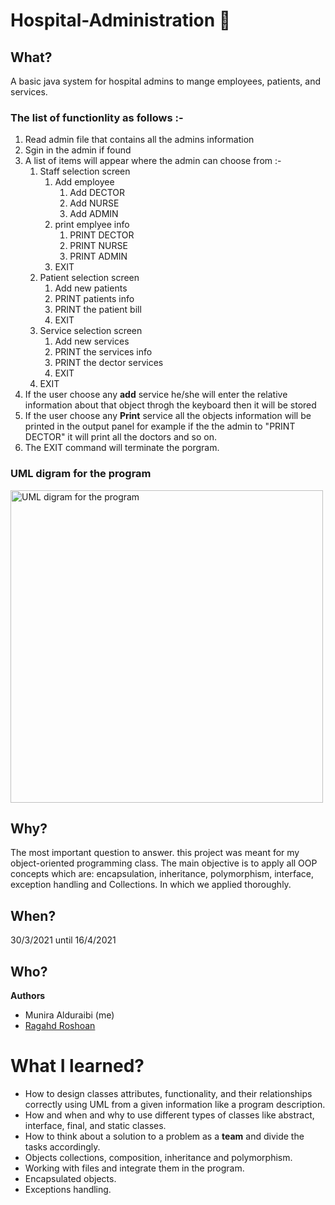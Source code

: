# Hospital-Administration 🏥

## What?
A basic java system for hospital admins to mange employees, patients, and services.

### The list of functionlity as follows :-
1. Read admin file that contains all the admins information
2. Sgin in the admin if found
3. A list of items will appear where the admin can choose from :-
    1. Staff selection screen 
        1. Add employee
            1. Add DECTOR
            2. Add NURSE
            3. Add ADMIN
        2. print emplyee info
            1. PRINT DECTOR
            2. PRINT NURSE
            3. PRINT ADMIN
        3. EXIT
    2. Patient selection screen 
        1. Add new patients
        2. PRINT patients info 
        3. PRINT the patient bill
        4. EXIT
    3. Service selection screen
        1. Add new services
        2. PRINT the services info
        3. PRINT the dector services 
        4. EXIT
    4. EXIT
4. If the user choose any **add** service he/she will enter the relative information about that object throgh the keyboard then it will be stored
5. If the user choose any **Print** service all the objects information will be printed in the output panel for example if the the admin to "PRINT DECTOR" it will print all the doctors and so on.
6. The EXIT command will terminate the porgram.

### UML digram for the program
<img width="500" hight="500" alt="UML digram for the program" src="https://user-images.githubusercontent.com/80950031/206471316-3882eb1b-13e6-4d2f-95d8-6adc9b29e773.png">


## Why?
The most important question to answer. this project was meant for my object-oriented programming class.
The main objective is to apply all OOP concepts which are: encapsulation, inheritance, polymorphism, interface, exception handling and Collections. In which we applied thoroughly.

## When? 
30/3/2021 until 16/4/2021

## Who?
**Authors**
* Munira Alduraibi (me)
* [Ragahd Roshoan](mailto:ragadrashwan@gmail.com)

# What I learned?
* How to design classes attributes, functionality, and their relationships correctly using UML from a given information like a program description.
* How and when and why to use different types of classes like abstract, interface, final, and static classes.
* How to think about a solution to a problem as a **team** and divide the tasks accordingly.
* Objects collections, composition, inheritance and polymorphism.
* Working with files and integrate them in the program.
* Encapsulated objects.
* Exceptions handling.


